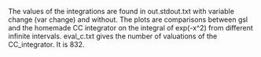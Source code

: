 The values of the integrations are found in out.stdout.txt 
with variable change (var change) and without. The plots are comparisons between gsl and the homemade CC
integrator on the integral of exp(-x^2) from different
infinite intervals. eval_c.txt gives the number of valuations of the CC_integrator. It is 832. 